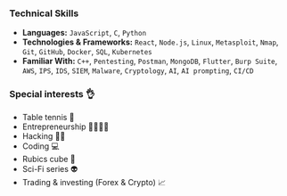 ### Technical Skills

- **Languages:** `JavaScript`, `C`, `Python`  
- **Technologies & Frameworks:** `React`, `Node.js`, `Linux`, `Metasploit`, `Nmap`, `Git`, `GitHub`, `Docker`, `SQL`, `Kubernetes`  
- **Familiar With:** `C++`, `Pentesting`, `Postman`, `MongoDB`, `Flutter`, `Burp Suite`, `AWS`, `IPS`, `IDS`, `SIEM`, `Malware`, `Cryptology`, `AI`, `AI prompting`, `CI/CD`


### Special interests 👌

- Table tennis 🏓  
- Entrepreneurship 👨🏻‍💻🚀  
- Hacking 🕵️‍♂️  
- Coding 💻  
- Rubics cube 🧩  
- Sci-Fi series 👽  
- Trading & investing (Forex & Crypto) 📈  
